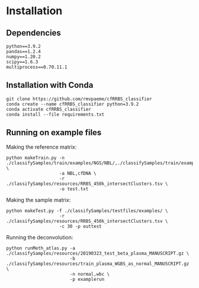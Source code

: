 # Installation
## Dependencies

```
python==3.9.2
pandas==1.2.4
numpy==1.20.2
scipy==1.6.3
multiprocess==0.70.11.1
```
## Installation with Conda
```
git clone https://github.com/rmvpaeme/cfRRBS_classifier
conda create --name cfRRBS_classifier python=3.9.2
conda activate cfRRBS_classifier
conda install --file requirements.txt
```

## Running on example files

Making the reference matrix:
```
python makeTrain.py -n ./classifySamples/train/examples/NGS/NBL/,./classifySamples/train/examples/NGS/cfDNA \
                    -a NBL,cfDNA \
                    -r ./classifySamples/resources/RRBS_450k_intersectClusters.tsv \
                    -o test.txt
```

Making the sample matrix:
```
python makeTest.py -f ./classifySamples/testfiles/examples/ \
                    -r ./classifySamples/resources/RRBS_450k_intersectClusters.tsv \
                    -c 30 -p outtest
```

Running the deconvolution:
```
python runMeth_atlas.py -a ./classifySamples/resources/20190323_test_beta_plasma_MANUSCRIPT.gz \
                        -b ./classifySamples/resources/train_plasma_WGBS_as_normal_MANUSCRIPT.gz \
                        -n normal,wbc \
                        -p examplerun
```
